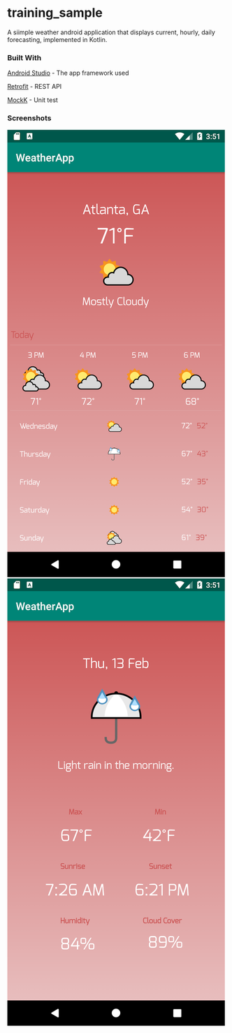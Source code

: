 # training_sample

A siimple weather android application that displays current, hourly, daily forecasting, implemented in Kotlin.

### Built With
[Android Studio](https://developer.android.com/studio) - The app framework used

[Retrofit](https://square.github.io/retrofit/) - REST API

[MockK](https://mockk.io/) - Unit test 

### Screenshots
![](WeatherApp/app/Screenshot_1581540666.png)![](WeatherApp/app/Screenshot_1581540671.png)
